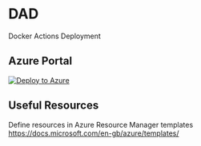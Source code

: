 # DAD
Docker Actions Deployment

## Azure Portal
[![Deploy to Azure](https://aka.ms/deploytoazurebutton)](https://portal.azure.com/#create/Microsoft.Template/uri/https%3A%2F%2Fraw.githubusercontent.com%2Fclazureroom%2FDAD%2Fbest_practice%2Fazuredeploy.json)

## Useful Resources
Define resources in Azure Resource Manager templates https://docs.microsoft.com/en-gb/azure/templates/
